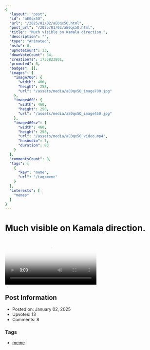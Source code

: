 ```yaml
---
{
  "layout": "post",
  "id": "aE0qx5O",
  "url": "/2025/01/02/aE0qx5O.html",
  "post_url": "/2025/01/02/aE0qx5O.html",
  "title": "Much visible on Kamala direction.",
  "description": "",
  "type": "Animated",
  "nsfw": 0,
  "upVoteCount": 13,
  "downVoteCount": 34,
  "creationTs": 1735823801,
  "promoted": 0,
  "badges": [],
  "images": {
    "image700": {
      "width": 460,
      "height": 258,
      "url": "/assets/media/aE0qx5O_image700.jpg"
    },
    "image460": {
      "width": 460,
      "height": 258,
      "url": "/assets/media/aE0qx5O_image460.jpg"
    },
    "image460sv": {
      "width": 460,
      "height": 258,
      "url": "/assets/media/aE0qx5O_video.mp4",
      "hasAudio": 1,
      "duration": 83
    }
  },
  "commentsCount": 8,
  "tags": [
    {
      "key": "meme",
      "url": "/tag/meme"
    }
  ],
  "interests": [
    "memes"
  ]
}
---
```


# Much visible on Kamala direction.

<video controls playsinline loop poster="/assets/media/aE0qx5O_image460.jpg">
  <source src="/assets/media/aE0qx5O_video.mp4" type="video/mp4">
  Your browser does not support the video tag.
</video>

## Post Information

- Posted on: January 02, 2025
- Upvotes: 13
- Comments: 8

### Tags

- [meme](/tag/meme)
